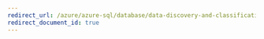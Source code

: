 ```yaml
---
redirect_url: /azure/azure-sql/database/data-discovery-and-classification-overview
redirect_document_id: true
---
```

